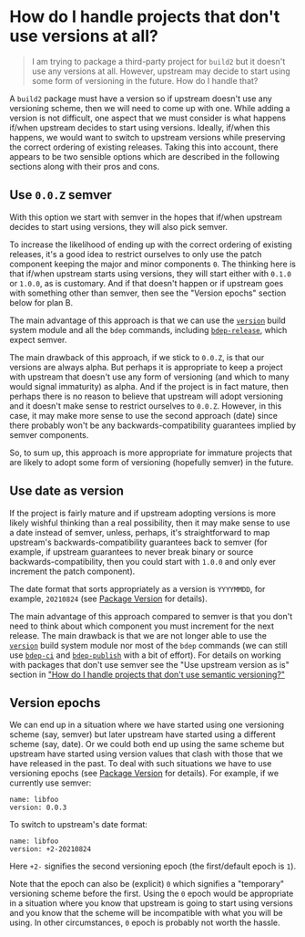 # How do I handle projects that don't use versions at all?

> I am trying to package a third-party project for `build2` but it doesn't use
> any versions at all. However, upstream may decide to start using some form
> of versioning in the future. How do I handle that?

A `build2` package must have a version so if upstream doesn't use any
versioning scheme, then we will need to come up with one. While adding a
version is not difficult, one aspect that we must consider is what happens
if/when upstream decides to start using versions. Ideally, if/when this
happens, we would want to switch to upstream versions while preserving the
correct ordering of existing releases. Taking this into account, there appears
to be two sensible options which are described in the following sections along
with their pros and cons.


## Use `0.0.Z` semver

With this option we start with semver in the hopes that if/when upstream
decides to start using versions, they will also pick semver.

To increase the likelihood of ending up with the correct ordering of existing
releases, it's a good idea to restrict ourselves to only use the patch
component keeping the major and minor components `0`. The thinking here is
that if/when upstream starts using versions, they will start either with
`0.1.0` or `1.0.0`, as is customary. And if that doesn't happen or if upstream
goes with something other than semver, then see the "Version epochs" section
below for plan B.

The main advantage of this approach is that we can use the
[`version`][version-module] build system module and all the `bdep` commands,
including [`bdep-release`][bdep-release], which expect semver.

The main drawback of this approach, if we stick to `0.0.Z`, is that our
versions are always alpha. But perhaps it is appropriate to keep a project
with upstream that doesn't use any form of versioning (and which to many
would signal immaturity) as alpha. And if the project is in fact mature, then
perhaps there is no reason to believe that upstream will adopt versioning and
it doesn't make sense to restrict ourselves to `0.0.Z`. However, in this case,
it may make more sense to use the second approach (date) since there probably
won't be any backwards-compatibility guarantees implied by semver components.

So, to sum up, this approach is more appropriate for immature projects that
are likely to adopt some form of versioning (hopefully semver) in the future.


## Use date as version

If the project is fairly mature and if upstream adopting versions is more
likely wishful thinking than a real possibility, then it may make sense to use
a date instead of semver, unless, perhaps, it's straightforward to map
upstream's backwards-compatibility guarantees back to semver (for example, if
upstream guarantees to never break binary or source backwards-compatibility,
then you could start with `1.0.0` and only ever increment the patch
component).

The date format that sorts appropriately as a version is `YYYYMMDD`, for
example, `20210824` (see [Package Version][package-version] for details).

The main advantage of this approach compared to semver is that you don't need
to think about which component you must increment for the next release. The
main drawback is that we are not longer able to use the
[`version`][version-module] build system module nor most of the `bdep`
commands (we can still use [`bdep-ci`][bdep-ci] and
[`bdep-publish`][bdep-publish] with a bit of effort). For details on
working with packages that don't use semver see the
"Use upstream version as is" section in ["How do I handle projects that
don't use semantic versioning?"](handle-projects-which-dont-use-semver.md)


## Version epochs

We can end up in a situation where we have started using one versioning scheme
(say, semver) but later upstream have started using a different scheme (say,
date). Or we could both end up using the same scheme but upstream have started
using version values that clash with those that we have released in the
past. To deal with such situations we have to use versioning epochs (see
[Package Version][package-version] for details). For example, if we currently
use semver:

```
name: libfoo
version: 0.0.3
```

To switch to upstream's date format:

```
name: libfoo
version: +2-20210824
```

Here `+2-` signifies the second versioning epoch (the first/default epoch is
`1`).

Note that the epoch can also be (explicit) `0` which signifies a "temporary"
versioning scheme before the first. Using the `0` epoch would be appropriate
in a situation where you know that upstream is going to start using versions
and you know that the scheme will be incompatible with what you will be using.
In other circumstances, `0` epoch is probably not worth the hassle.

[version-module]:   https://build2.org/build2/doc/build2-build-system-manual.xhtml#module-version
[bdep-release]:     https://build2.org/bdep/doc/bdep-release.xhtml
[bdep-ci]:          https://build2.org/bdep/doc/bdep-ci.xhtml
[bdep-publish]:     https://build2.org/bdep/doc/bdep-publish.xhtml
[upstream-version]: https://build2.org/bpkg/doc/build2-package-manager-manual.xhtml#manifest-package-version
[package-version]:  https://build2.org/bpkg/doc/build2-package-manager-manual.xhtml#package-version

